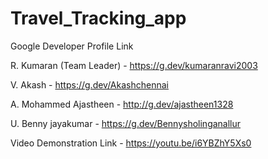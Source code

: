# Travel_Tracking_app

Google Developer Profile Link

R. Kumaran (Team Leader) - https://g.dev/kumaranravi2003

V. Akash - https://g.dev/Akashchennai

A. Mohammed Ajastheen - http://g.dev/ajastheen1328

U. Benny jayakumar - https://g.dev/Bennysholinganallur



Video Demonstration Link - https://youtu.be/i6YBZhY5Xs0

